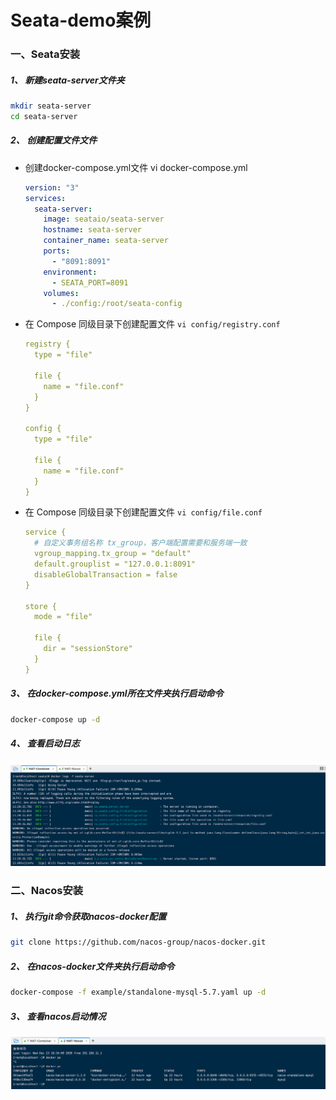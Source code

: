 # Seata-demo案例

### 一、Seata安装

##### 1、 新建seata-server文件夹

```sh
mkdir seata-server
cd seata-server
```

##### 2、 创建配置文件文件

- 创建docker-compose.yml文件 vi docker-compose.yml

  ```yaml
  version: "3"
  services:
    seata-server:
      image: seataio/seata-server
      hostname: seata-server
      container_name: seata-server
      ports:
        - "8091:8091"
      environment:
        - SEATA_PORT=8091
      volumes:
        - ./config:/root/seata-config
  ```

- 在 Compose 同级目录下创建配置文件 `vi config/registry.conf`

  ```yaml
  registry {
    type = "file"
  
    file {
      name = "file.conf"
    }
  }
  
  config {
    type = "file"
  
    file {
      name = "file.conf"
    }
  }
  ```

- 在 Compose 同级目录下创建配置文件 `vi config/file.conf`

  ```yaml
  service {
    # 自定义事务组名称 tx_group，客户端配置需要和服务端一致
    vgroup_mapping.tx_group = "default"
    default.grouplist = "127.0.0.1:8091"
    disableGlobalTransaction = false
  }
  
  store {
    mode = "file"
  
    file {
      dir = "sessionStore"
    }
  }
  ```

##### 3、 在docker-compose.yml所在文件夹执行启动命令

```sh
docker-compose up -d
```

##### 4、 查看启动日志

![image-20201224155537615](./resource/images/image-20201224155537615.png)

### 二、Nacos安装

##### 1、 执行git命令获取nacos-docker配置

```sh
git clone https://github.com/nacos-group/nacos-docker.git
```

##### 2、 在nacos-docker文件夹执行启动命令

```sh
docker-compose -f example/standalone-mysql-5.7.yaml up -d
```

##### 3、 查看nacos启动情况

![image-20201224155659520](./resource/images/image-20201224155659520.png)
